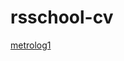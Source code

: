 # rsschool-cv

[metrolog1](https://github.com/metrolog1/rsschool-cv/blob/rsschool-cv-html/index.html)
